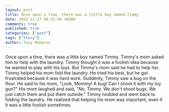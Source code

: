 ```yaml
---
layout: post
title: Once upon a time, there was a little boy named Timmy
date: 2023-11-27 09:52:50 +0200
comments: true
published: true
categories: ["post"]
tags: ["Story"]
author: Tony Mamacos
---
```

Once upon a time, there was a little boy named Timmy. Timmy's mom asked him to help with the laundry. Timmy thought it was a foolish idea because he wanted to play with his toys. But Timmy's mom said he had to help her.
Timmy helped his mom fold the laundry. He tried his best, but he got frustrated because it was hard work. Suddenly, Timmy saw a bug on the floor. He said to his mom, "Look, Mommy! A bug! Can I shoot it with my toy gun?"
His mom laughed and said, "No, Timmy. We don't shoot bugs. We just catch them and put them outside." Timmy nodded and went back to folding the laundry. He realized that helping his mom was important, even if it was a little foolish sometimes.
